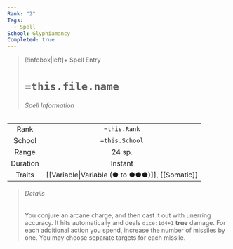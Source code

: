 ```yaml
---
Rank: "2"
Tags:
  - Spell
School: Glyphiamancy
Completed: true
---
```

> [!infobox|left]+ Spell Entry
> # `=this.file.name`
> ###### Spell Information
|          |                |
|:--------:|:--------------:|
|   Rank   |  `=this.Rank`  |
|  School  | `=this.School` |
|  Range   |     24 sp.     |
| Duration |    Instant     |
|  Traits  |    [[Variable\|Variable (● to ●●●)]], [[Somatic]]           |
> ###### *Details*
> You conjure an arcane charge, and then cast it out with unerring accuracy. It hits automatically and deals `dice:1d4+1` **true** damage. For each additional action you spend, increase the number of missiles by one. You may choose separate targets for each missile.  
